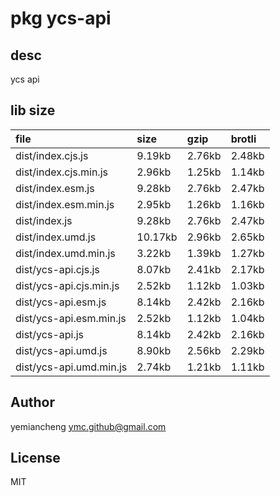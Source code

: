 # pkg ycs-api

## desc
ycs api

## lib size  
file | size | gzip | brotli
:---- | :---- | :---- | :----
dist/index.cjs.js | 9.19kb | 2.76kb | 2.48kb
dist/index.cjs.min.js | 2.96kb | 1.25kb | 1.14kb
dist/index.esm.js | 9.28kb | 2.76kb | 2.47kb
dist/index.esm.min.js | 2.95kb | 1.26kb | 1.16kb
dist/index.js | 9.28kb | 2.76kb | 2.47kb
dist/index.umd.js | 10.17kb | 2.96kb | 2.65kb
dist/index.umd.min.js | 3.22kb | 1.39kb | 1.27kb
dist/ycs-api.cjs.js | 8.07kb | 2.41kb | 2.17kb
dist/ycs-api.cjs.min.js | 2.52kb | 1.12kb | 1.03kb
dist/ycs-api.esm.js | 8.14kb | 2.42kb | 2.16kb
dist/ycs-api.esm.min.js | 2.52kb | 1.12kb | 1.04kb
dist/ycs-api.js | 8.14kb | 2.42kb | 2.16kb
dist/ycs-api.umd.js | 8.90kb | 2.56kb | 2.29kb
dist/ycs-api.umd.min.js | 2.74kb | 1.21kb | 1.11kb

## Author
yemiancheng <ymc.github@gmail.com>

## License
MIT